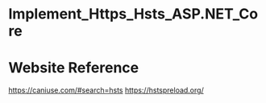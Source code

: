 # Implement_Https_Hsts_ASP.NET_Core

# Website Reference
https://caniuse.com/#search=hsts
https://hstspreload.org/
